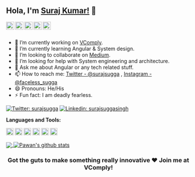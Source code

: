 ## Hola, I'm [Suraj Kumar!](https://www.linkedin.com/in/surajsuggasingh/) 👋


<a href="https://twitter.com/surajsugga">
  <img align="left" alt="Suraj's Twitter" width="22px" src="https://cdn.jsdelivr.net/npm/simple-icons@v3/icons/twitter.svg" />
</a>
<a href="https://www.linkedin.com/in/surajsuggasingh/">
  <img align="left" alt="Suraj's Linkdein" width="22px" src="https://cdn.jsdelivr.net/npm/simple-icons@v3/icons/linkedin.svg" />
</a>
<a href="https://github.com/singhsugga">
  <img align="left" alt="Suraj's Github" width="22px" src="https://cdn.jsdelivr.net/npm/simple-icons@v3/icons/github.svg" />
</a>
<a href="https://instagram.com/faceless_sugga/">
  <img align="left" alt="Suraj's Instagram" width="22px" src="https://cdn.jsdelivr.net/npm/simple-icons@v3/icons/instagram.svg" />
</a>
<a href="https://www.facebook.com/surajsugga">
  <img align="left" alt="Suraj's Facebook" width="22px" src="https://cdn.jsdelivr.net/npm/simple-icons@v3/icons/facebook.svg" />
</a>

<br/>
<br/>



- 🔭 I’m currently working on [VComply](https://www.v-comply.com/).
- 🌱 I’m currently learning Angular & System design.
- 👯 I’m looking to collaborate on [Medium](https://medium.com/@srjssh).
- 🤔 I’m looking for help with System engineering and architecture.
- 💬 Ask me about Angular or any tech related stuff.
- 📫 How to reach me: [Twitter - @surajsugga](https://twitter.com/surajsugga) , [Instagram - @faceless_sugga](https://instagram.com/faceless_sugga/)
- 😄 Pronouns: He/His
- ⚡ Fun fact: I am deadly fearless.

[![Twitter: surajsugga](https://img.shields.io/twitter/follow/surajsugga?style=social)](https://twitter.com/surajsugga)
[![Linkedin: surajsuggasingh](https://img.shields.io/badge/-surajsuggasingh-blue?style=flat-square&logo=Linkedin&logoColor=white&link=https://www.linkedin.com/in/surajsuggasingh/)](https://www.linkedin.com/in/surajsuggasingh/)



**Languages and Tools:**  

<code><img height="20" src="https://cdn.worldvectorlogo.com/logos/angular-icon-1.svg"></code>
<code><img height="20" src="https://cdn.worldvectorlogo.com/logos/pwa-pass-3.svg"></code>
<code><img height="20" src="https://cdn.worldvectorlogo.com/logos/firebase-1.svg"></code>
<code><img height="20" src="https://cdn.worldvectorlogo.com/logos/circleci.svg"></code>
<code><img height="20" src="https://cdn.worldvectorlogo.com/logos/typescript.svg"></code>
<code><img height="20" src="https://cdn.worldvectorlogo.com/logos/google-assistant.svg"></code>    

<a href="https://github.com/suraj4VComply">
  <img align="center" src="https://github-readme-stats.vercel.app/api/top-langs/?username=suraj4VComply&theme=dark&hide_langs_below=1" />
</a>
<a href="https://github.com/suraj4VComply">
 <img align="center" src="https://github-readme-stats.vercel.app/api?username=suraj4VComply&show_icons=true&theme=dracula&line_height=27" alt="Pawan's github stats"/>
</a>

<div align="center">

### Got the guts to make something really innovative ❤️ Join me at VComply!

</div>
